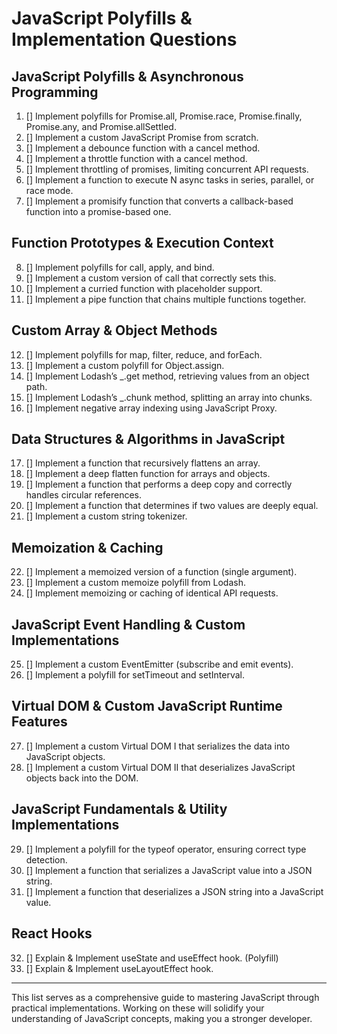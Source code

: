 # JavaScript Polyfills & Implementation Questions

## JavaScript Polyfills & Asynchronous Programming

1. [] Implement polyfills for Promise.all, Promise.race, Promise.finally, Promise.any, and Promise.allSettled.
2. [] Implement a custom JavaScript Promise from scratch.
3. [] Implement a debounce function with a cancel method.
4. [] Implement a throttle function with a cancel method.
5. [] Implement throttling of promises, limiting concurrent API requests.
6. [] Implement a function to execute N async tasks in series, parallel, or race mode.
7. [] Implement a promisify function that converts a callback-based function into a promise-based one.

## Function Prototypes & Execution Context

8. [] Implement polyfills for call, apply, and bind.
9. [] Implement a custom version of call that correctly sets this.
10. [] Implement a curried function with placeholder support.
11. [] Implement a pipe function that chains multiple functions together.

## Custom Array & Object Methods

12. [] Implement polyfills for map, filter, reduce, and forEach.
13. [] Implement a custom polyfill for Object.assign.
14. [] Implement Lodash’s \_.get method, retrieving values from an object path.
15. [] Implement Lodash’s \_.chunk method, splitting an array into chunks.
16. [] Implement negative array indexing using JavaScript Proxy.

## Data Structures & Algorithms in JavaScript

17. [] Implement a function that recursively flattens an array.
18. [] Implement a deep flatten function for arrays and objects.
19. [] Implement a function that performs a deep copy and correctly handles circular references.
20. [] Implement a function that determines if two values are deeply equal.
21. [] Implement a custom string tokenizer.

## Memoization & Caching

22. [] Implement a memoized version of a function (single argument).
23. [] Implement a custom memoize polyfill from Lodash.
24. [] Implement memoizing or caching of identical API requests.

## JavaScript Event Handling & Custom Implementations

25. [] Implement a custom EventEmitter (subscribe and emit events).
26. [] Implement a polyfill for setTimeout and setInterval.

## Virtual DOM & Custom JavaScript Runtime Features

27. [] Implement a custom Virtual DOM I that serializes the data into JavaScript objects.
28. [] Implement a custom Virtual DOM II that deserializes JavaScript objects back into the DOM.

## JavaScript Fundamentals & Utility Implementations

29. [] Implement a polyfill for the typeof operator, ensuring correct type detection.
30. [] Implement a function that serializes a JavaScript value into a JSON string.
31. [] Implement a function that deserializes a JSON string into a JavaScript value.

## React Hooks

32. [] Explain & Implement useState and useEffect hook. (Polyfill)
33. [] Explain & Implement useLayoutEffect hook.

---

This list serves as a comprehensive guide to mastering JavaScript through practical implementations. Working on these will solidify your understanding of JavaScript concepts, making you a stronger developer.
